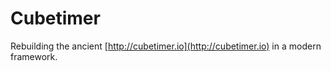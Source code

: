 # Cubetimer

Rebuilding the ancient [http://cubetimer.io](http://cubetimer.io) in a modern framework.
